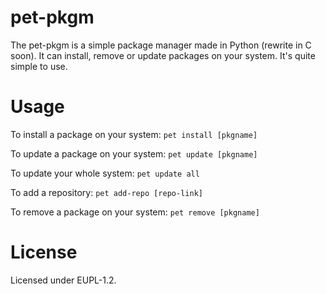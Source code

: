 # pet-pkgm
The pet-pkgm is a simple package manager made in Python (rewrite in C soon). It can install, remove or update packages on your system. It's quite simple to use.
# Usage
To install a package on your system: `pet install [pkgname]`

To update a package on your system: `pet update [pkgname]` 

To update your whole system: `pet update all`

To add a repository: `pet add-repo [repo-link]`

To remove a package on your system: `pet remove [pkgname]`
# License
Licensed under EUPL-1.2.
